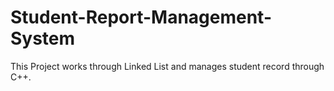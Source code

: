 # Student-Report-Management-System
This Project works through Linked List and manages student record through C++.
